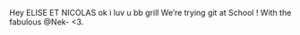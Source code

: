 ﻿﻿Hey ELISE ET NICOLAS ok i luv u bb grill
We’re trying git at School !
With the fabulous @Nek-  <3.
